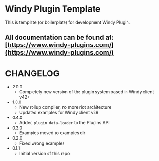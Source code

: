 # Windy Plugin Template

This is template (or boilerplate) for development Windy Plugin.

## All documentation can be found at: [https://www.windy-plugins.com/](https://www.windy-plugins.com/)

# CHANGELOG

-   2.0.0
    -   Completely new version of the plugin system based in Windy client v42+
-   1.0.0
    -   New rollup compiler, no more riot architecture
    -   Updated examples for Windy client v39
-   0.4.0
    -   Added `plugin-data-loader` to the Plugins API
-   0.3.0
    -   Examples moved to examples dir
-   0.2.0
    -   Fixed wrong examples
-   0.1.1
    -   Initial version of this repo
